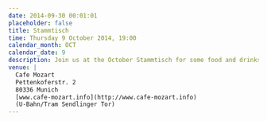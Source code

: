 ```yaml
---
date: 2014-09-30 00:01:01
placeholder: false
title: Stammtisch
time: Thursday 9 October 2014, 19:00
calendar_month: OCT
calendar_date: 9
description: Join us at the October Stammtisch for some food and drinks!
venue: |
  Cafe Mozart  
  Pettenkoferstr. 2  
  80336 Munich  
  [www.cafe-mozart.info](http://www.cafe-mozart.info)  
  (U-Bahn/Tram Sendlinger Tor)
---
```

